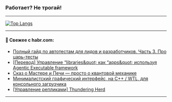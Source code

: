 ### Работает? Не трогай!

---
<!--
#### 🛠️ Technical stack:

![Java](https://img.shields.io/badge/Java-informational?logo=Oracle&style=flat&logoColor=white&color=FF4500)
![Kotlin](https://img.shields.io/badge/Kotlin-informational?logo=Kotlin&style=flat&logoColor=white&color=774D97)
![TS](https://img.shields.io/badge/TypeScript-informational?logo=typeScript&style=flat&logoColor=black&color=017acc)
![Python](https://img.shields.io/badge/Python-informational?logo=Python&style=flat&logoColor=black&color=ffdd54) <br>
![Spring](https://img.shields.io/badge/Spring-informational?logo=Spring&style=flat&logoColor=white&color=6DB33F) 
![SpringBoot](https://img.shields.io/badge/SpringBoot-informational?logo=SpringBoot&style=flat&logoColor=white&color=6DB33F)
![Nest](https://img.shields.io/badge/NestJS-informational?logo=NestJS&style=flat&logoColor=white&color=E0234E) 
![NodeJS](https://img.shields.io/badge/NodeJS-informational?logo=node.js&style=flat&logoColor=white&color=70A760)<br>
![PostgreSQL](https://img.shields.io/badge/PostgreSQL-informational?logo=PostgreSQL&style=flat&logoColor=white&color=DAA520)
![MongoDB](https://img.shields.io/badge/MongoDB-informational?logo=MongoDB&style=flat&logoColor=white&color=870000)
![Apache](https://img.shields.io/badge/Apache-informational?logo=apache&style=flat&logoColor=white&color=f74e28)

___ 
-->

<!--- #### 🛠️ : --->

[![Top Langs](https://github-readme-stats-82jvfl3w3-advtsettinggmailcoms-projects.vercel.app/api/top-langs/?username=zloylis&langs_count=10&hide_title=true&title_color=e6edf3&size_weight=0.5&count_weight=0.5&layout=compact&hide_progress=true&hide_border=true&theme=dracula&hide=css,makefile,cmake)](https://github.com/zloylis)

<!---


####  :octocat:&nbsp;&nbsp; Статистика:

![GitHub stats](https://github-readme-stats-u2qms2cxw-advtsettinggmailcoms-projects.vercel.app/api?username=zloylis&show_icons=true&hide_border=true&theme=dracula&title_color=e6edf3&include_all_commits=true&count_private=true&hide_rank=false&hide_title=true&rank_icon=github)
-->
---

#### 💬 Свежее с habr.com:

<!-- BLOG-POST-LIST:START -->
- [Полный гайд по автотестам для лидов и разработчиков. Часть 3. Про царь-тесты](https://habr.com/ru/articles/955634/?utm_source=habrahabr&utm_medium=rss&utm_campaign=955634)
- [[Перевод] Управление “libraries&amp;quot; как “apps&amp;quot; используя Agentic Executable framework](https://habr.com/ru/articles/955844/?utm_source=habrahabr&utm_medium=rss&utm_campaign=955844)
- [Сказ о Мастере и Печи — просто о квантовой механике](https://habr.com/ru/articles/955840/?utm_source=habrahabr&utm_medium=rss&utm_campaign=955840)
- [Минималистский графический интерфейс, на C++ / WTL, для консольного загрузчика](https://habr.com/ru/articles/955838/?utm_source=habrahabr&utm_medium=rss&utm_campaign=955838)
- [[Управление репликами] Thundering Herd](https://habr.com/ru/articles/955834/?utm_source=habrahabr&utm_medium=rss&utm_campaign=955834)
<!-- BLOG-POST-LIST:END -->

---
